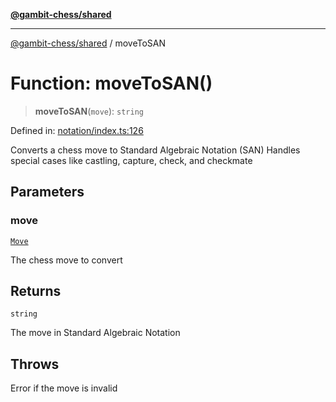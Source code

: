 [**@gambit-chess/shared**](../README.md)

***

[@gambit-chess/shared](../globals.md) / moveToSAN

# Function: moveToSAN()

> **moveToSAN**(`move`): `string`

Defined in: [notation/index.ts:126](https://github.com/cango91/gambit-chess/blob/b8ea13e4976c99c29d095eae7bc504b86f9add51/shared/src/notation/index.ts#L126)

Converts a chess move to Standard Algebraic Notation (SAN)
Handles special cases like castling, capture, check, and checkmate

## Parameters

### move

[`Move`](../interfaces/Move.md)

The chess move to convert

## Returns

`string`

The move in Standard Algebraic Notation

## Throws

Error if the move is invalid
